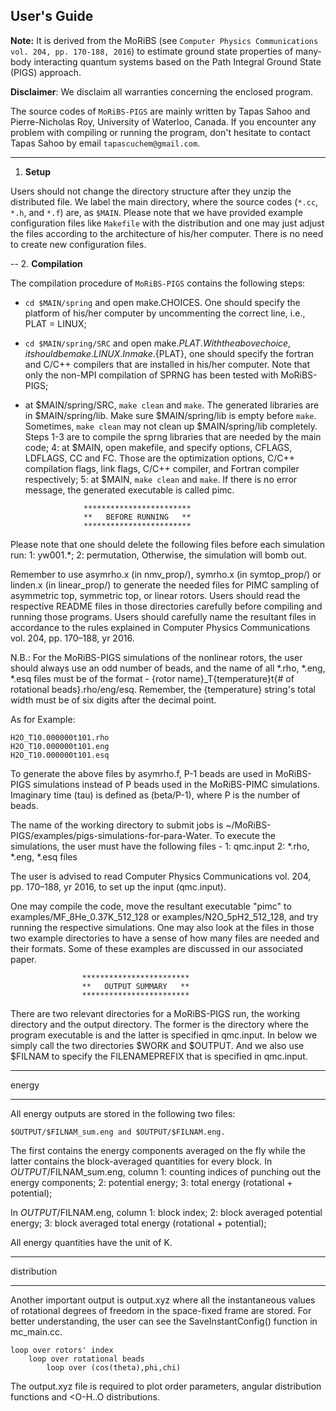 ## User's Guide

**Note:** It is derived from the MoRiBS (see `Computer Physics Communications vol. 204, pp. 170-188, 2016`) to estimate ground state properties of many-body interacting quantum systems based on the Path Integral Ground State (PIGS) approach.

**Disclaimer**: We disclaim all warranties concerning the enclosed program.

The source codes of `MoRiBS-PIGS` are mainly written by Tapas Sahoo and Pierre-Nicholas Roy, University of Waterloo, Canada. If you encounter any problem with compiling or running the program, don't hesitate to contact Tapas Sahoo by email `tapascuchem@gmail.com`.

---
1. **Setup**

Users should not change the directory structure after they unzip the distributed file. We label the main directory, where the source codes (`*.cc`, `*.h`, and `*.f`) are, as `$MAIN`. Please note that we have provided example configuration files like `Makefile` with the distribution and one may just adjust the files according to the architecture of his/her computer. There is no need to create new configuration files. 

--
2. **Compilation** 

The compilation procedure of `MoRiBS-PIGS` contains the following steps:

 - `cd $MAIN/spring` and open make.CHOICES. One should specify the platform of his/her computer by uncommenting the correct line, i.e., PLAT = LINUX;
 - `cd $MAIN/spring/SRC` and open make.${PLAT}. With the above choice, it should be make.LINUX. In make.${PLAT}, one should specify the fortran and C/C++ compilers that are installed in his/her computer. Note that only the non-MPI compilation of SPRNG has been tested with MoRiBS-PIGS;
 - at $MAIN/spring/SRC, `make clean` and `make`. The generated libraries are in $MAIN/spring/lib. Make sure $MAIN/spring/lib is empty before `make`. Sometimes, `make clean` may not clean up $MAIN/spring/lib completely. Steps 1-3 are to compile the sprng libraries that are needed by the main code;
	4: at $MAIN, open makefile, and specify options, CFLAGS, LDFLAGS, CC and FC. Those are the optimization options, C/C++ compilation flags, link flags, C/C++ compiler, and Fortran compiler respectively;
	5: at $MAIN, `make clean` and `make`. If there is no error message, the generated executable is called pimc.


					************************
					**   BEFORE RUNNING   **
					************************

Please note that one should delete the following files before each simulation run:
	1: yw001.*;
	2: permutation,
Otherwise, the simulation will bomb out.

Remember to use asymrho.x (in nmv_prop/), symrho.x (in symtop_prop/) or linden.x (in linear_prop/) to generate the needed files for PIMC sampling of asymmetric top, symmetric top, or linear rotors. Users should read the respective README files in those directories carefully before compiling and running those programs. Users should carefully name the resultant files in accordance to the rules explained in Computer Physics Communications vol. 204, pp. 170–188, yr 2016.

N.B.: For the MoRiBS-PIGS simulations of the nonlinear rotors, the user should always use an odd number of beads, and the name of all *.rho, *.eng, *.esq files must be of the format - {rotor name}_T{temperature}t{# of rotational beads}.rho/eng/esq. Remember, the {temperature} string's total width must be of six digits after the decimal point.

As for Example:

	H2O_T10.000000t101.rho	
	H2O_T10.000000t101.eng
	H2O_T10.000000t101.esq

To generate the above files by asymrho.f, P-1 beads are used in MoRiBS-PIGS simulations instead of P beads used in the MoRiBS-PIMC simulations. Imaginary time (tau) is defined as (beta/P-1), where P is the number of beads.

The name of the working directory to submit jobs is ~/MoRiBS-PIGS/examples/pigs-simulations-for-para-Water. To execute the simulations, the user must have the following files -
	1: qmc.input
	2: *.rho, *.eng, *.esq files

The user is advised to read Computer Physics Communications vol. 204, pp. 170–188, yr 2016, to set up the input (qmc.input).

One may compile the code, move the resultant executable "pimc" to examples/MF_8He_0.37K_512_128 or examples/N2O_5pH2_512_128, and try running the respective simulations. One may also look at the files in those two example directories to have a sense of how many files are needed and their formats. Some of these examples are discussed in our associated paper.

					************************
					**   OUTPUT SUMMARY   **
					************************

There are two relevant directories for a MoRiBS-PIGS run, the working directory and the output directory. The former is the directory where the program executable is and the latter is specified in qmc.input. In below we simply call the two directories $WORK and $OUTPUT. And we also use $FILNAM to specify the FILENAMEPREFIX that is specified in qmc.input.

************
   energy
************
All energy outputs are stored in the following two files:

	$OUTPUT/$FILNAM_sum.eng and $OUTPUT/$FILNAM.eng.

The first contains the energy components averaged on the fly while the latter contains the block-averaged quantities for every block. In $OUTPUT/$FILNAM_sum.eng, column
	1: counting indices of punching out the energy components;
	2: potential energy;
	3: total energy (rotational + potential);

In $OUTPUT/$FILNAM.eng, column
	1: block index;
	2: block averaged potential energy;
	3: block averaged total energy (rotational + potential);

All energy quantities have the unit of K.

*******************
   distribution
*******************

Another important output is output.xyz where all the instantaneous values of rotational degrees of freedom in the space-fixed frame are stored. For better understanding, the user can see the SaveInstantConfig() function in mc_main.cc.

	loop over rotors' index
		loop over rotational beads
			loop over (cos(theta),phi,chi)

The output.xyz file is required to plot order parameters, angular distribution functions and <O-H..O distributions.
 

